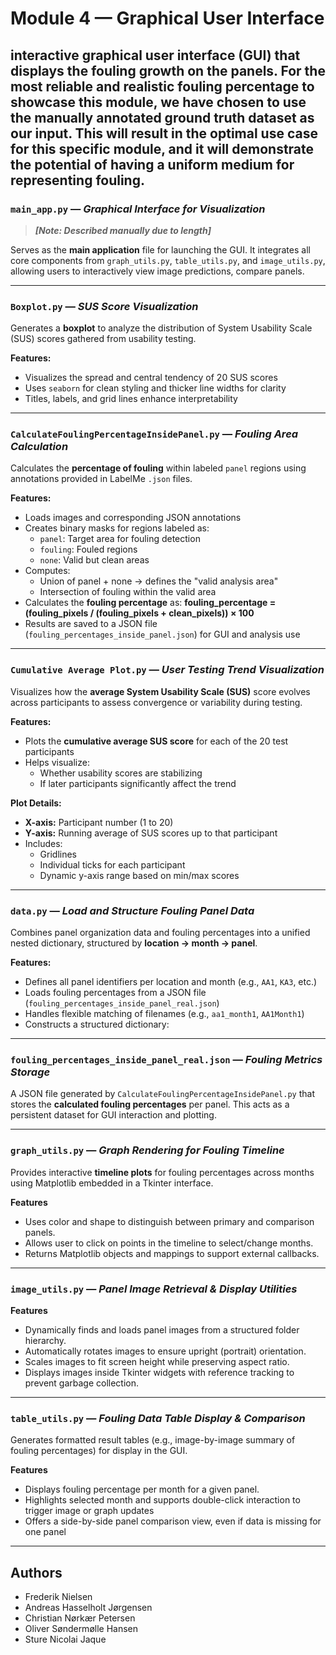 #  Module 4 — Graphical User Interface

interactive graphical user interface (GUI) that displays
the fouling growth on the panels. For the most reliable and realistic fouling percentage
to showcase this module, we have chosen to use the manually annotated ground truth
dataset as our input. This will result in the optimal use case for this specific module, and it
will demonstrate the potential of having a uniform medium for representing fouling.
---

### `main_app.py` — _Graphical Interface for Visualization_  
> _**[Note: Described manually due to length]**_

Serves as the **main application** file for launching the GUI. It integrates all core components from `graph_utils.py`, `table_utils.py`, and `image_utils.py`, allowing users to interactively view image predictions, compare panels.

---

### `Boxplot.py` — _SUS Score Visualization_

Generates a **boxplot** to analyze the distribution of System Usability Scale (SUS) scores gathered from usability testing.

**Features:**
- Visualizes the spread and central tendency of 20 SUS scores
- Uses `seaborn` for clean styling and thicker line widths for clarity
- Titles, labels, and grid lines enhance interpretability

---


### `CalculateFoulingPercentageInsidePanel.py` — _Fouling Area Calculation_

Calculates the **percentage of fouling** within labeled `panel` regions using annotations provided in LabelMe `.json` files.

**Features:**
- Loads images and corresponding JSON annotations
- Creates binary masks for regions labeled as:
  - `panel`: Target area for fouling detection
  - `fouling`: Fouled regions
  - `none`: Valid but clean areas
- Computes:
  - Union of panel + none → defines the "valid analysis area"
  - Intersection of fouling within the valid area
- Calculates the **fouling percentage** as:
**fouling_percentage = (fouling_pixels / (fouling_pixels + clean_pixels)) × 100**
- Results are saved to a JSON file (`fouling_percentages_inside_panel.json`) for GUI and analysis use
---

### `Cumulative Average Plot.py` — _User Testing Trend Visualization_

Visualizes how the **average System Usability Scale (SUS)** score evolves across participants to assess convergence or variability during testing.

**Features:**
- Plots the **cumulative average SUS score** for each of the 20 test participants
- Helps visualize:
  - Whether usability scores are stabilizing
  - If later participants significantly affect the trend

**Plot Details:**
- **X-axis:** Participant number (1 to 20)
- **Y-axis:** Running average of SUS scores up to that participant
- Includes:
  - Gridlines
  - Individual ticks for each participant
  - Dynamic y-axis range based on min/max scores

---

### `data.py` — _Load and Structure Fouling Panel Data_

Combines panel organization data and fouling percentages into a unified nested dictionary, structured by **location → month → panel**.

**Features:**
- Defines all panel identifiers per location and month (e.g., `AA1`, `KA3`, etc.)
- Loads fouling percentages from a JSON file (`fouling_percentages_inside_panel_real.json`)
- Handles flexible matching of filenames (e.g., `aa1_month1`, `AA1Month1`)
- Constructs a structured dictionary:

---

### `fouling_percentages_inside_panel_real.json` — _Fouling Metrics Storage_

A JSON file generated by `CalculateFoulingPercentageInsidePanel.py` that stores the **calculated fouling percentages** per panel. This acts as a persistent dataset for GUI interaction and plotting.

---

### `graph_utils.py` — _Graph Rendering for Fouling Timeline_

Provides interactive **timeline plots** for fouling percentages across months using Matplotlib embedded in a Tkinter interface.

**Features**
- Uses color and shape to distinguish between primary and comparison panels.
- Allows user to click on points in the timeline to select/change months.
- Returns Matplotlib objects and mappings to support external callbacks.

---

### `image_utils.py` — _Panel Image Retrieval & Display Utilities_

**Features** 
- Dynamically finds and loads panel images from a structured folder hierarchy.
- Automatically rotates images to ensure upright (portrait) orientation.
- Scales images to fit screen height while preserving aspect ratio.
- Displays images inside Tkinter widgets with reference tracking to prevent garbage collection.

---

### `table_utils.py` — _Fouling Data Table Display & Comparison_

Generates formatted result tables (e.g., image-by-image summary of fouling percentages) for display in the GUI.

**Features**
- Displays fouling percentage per month for a given panel.
- Highlights selected month and supports double-click interaction to trigger image or graph updates
- Offers a side-by-side panel comparison view, even if data is missing for one panel

---

## Authors

- Frederik Nielsen  
- Andreas Hasselholt Jørgensen
- Christian Nørkær Petersen
- Oliver Søndermølle Hansen
- Sture Nicolai Jaque
